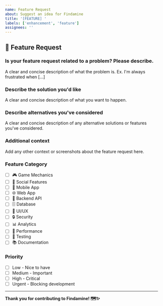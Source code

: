 ```yaml
---
name: Feature Request
about: Suggest an idea for Findamine
title: '[FEATURE] '
labels: ['enhancement', 'feature']
assignees: ''
---
```


## 🚀 Feature Request

### Is your feature request related to a problem? Please describe.
A clear and concise description of what the problem is. Ex. I'm always frustrated when [...]

### Describe the solution you'd like
A clear and concise description of what you want to happen.

### Describe alternatives you've considered
A clear and concise description of any alternative solutions or features you've considered.

### Additional context
Add any other context or screenshots about the feature request here.

### Feature Category
- [ ] 🎮 Game Mechanics
- [ ] 👥 Social Features
- [ ] 📱 Mobile App
- [ ] 🌐 Web App
- [ ] 🔧 Backend API
- [ ] 🗄️ Database
- [ ] 🎨 UI/UX
- [ ] 🔒 Security
- [ ] 📊 Analytics
- [ ] 🚀 Performance
- [ ] 🧪 Testing
- [ ] 📚 Documentation

### Priority
- [ ] Low - Nice to have
- [ ] Medium - Important
- [ ] High - Critical
- [ ] Urgent - Blocking development

---

**Thank you for contributing to Findamine! 🗺️✨**
